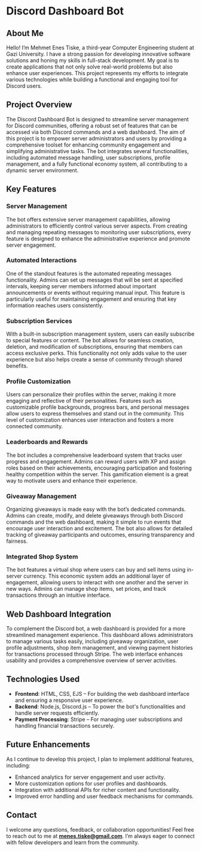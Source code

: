 # Discord Dashboard Bot

## About Me

Hello! I’m Mehmet Enes Tiske, a third-year Computer Engineering student at Gazi University. I have a strong passion for developing innovative software solutions and honing my skills in full-stack development. My goal is to create applications that not only solve real-world problems but also enhance user experiences. This project represents my efforts to integrate various technologies while building a functional and engaging tool for Discord users.

## Project Overview

The Discord Dashboard Bot is designed to streamline server management for Discord communities, offering a robust set of features that can be accessed via both Discord commands and a web dashboard. The aim of this project is to empower server administrators and users by providing a comprehensive toolset for enhancing community engagement and simplifying administrative tasks. The bot integrates several functionalities, including automated message handling, user subscriptions, profile management, and a fully functional economy system, all contributing to a dynamic server environment.

## Key Features
  
  ### Server Management
  The bot offers extensive server management capabilities, allowing administrators to efficiently control various server aspects. From creating and managing repeating messages to monitoring user subscriptions, every feature is designed to enhance the administrative experience and promote server engagement.
  
  ### Automated Interactions
  One of the standout features is the automated repeating messages functionality. Admins can set up messages that will be sent at specified intervals, keeping server members informed about important announcements or events without requiring manual input. This feature is particularly useful for maintaining engagement and ensuring that key information reaches users consistently.
  
  ### Subscription Services
  With a built-in subscription management system, users can easily subscribe to special features or content. The bot allows for seamless creation, deletion, and modification of subscriptions, ensuring that members can access exclusive perks. This functionality not only adds value to the user experience but also helps create a sense of community through shared benefits.
  
  ### Profile Customization
  Users can personalize their profiles within the server, making it more engaging and reflective of their personalities. Features such as customizable profile backgrounds, progress bars, and personal messages allow users to express themselves and stand out in the community. This level of customization enhances user interaction and fosters a more connected community.
  
  ### Leaderboards and Rewards
  The bot includes a comprehensive leaderboard system that tracks user progress and engagement. Admins can reward users with XP and assign roles based on their achievements, encouraging participation and fostering healthy competition within the server. This gamification element is a great way to motivate users and enhance their experience.
  
  ### Giveaway Management
  Organizing giveaways is made easy with the bot’s dedicated commands. Admins can create, modify, and delete giveaways through both Discord commands and the web dashboard, making it simple to run events that encourage user interaction and excitement. The bot also allows for detailed tracking of giveaway participants and outcomes, ensuring transparency and fairness.
  
  ### Integrated Shop System
  The bot features a virtual shop where users can buy and sell items using in-server currency. This economic system adds an additional layer of engagement, allowing users to interact with one another and the server in new ways. Admins can manage shop items, set prices, and track transactions through an intuitive interface.

## Web Dashboard Integration

To complement the Discord bot, a web dashboard is provided for a more streamlined management experience. This dashboard allows administrators to manage various tasks easily, including giveaway organization, user profile adjustments, shop item management, and viewing payment histories for transactions processed through Stripe. The web interface enhances usability and provides a comprehensive overview of server activities.

## Technologies Used

- **Frontend**: HTML, CSS, EJS – For building the web dashboard interface and ensuring a responsive user experience.
- **Backend**: Node.js, Discord.js – To power the bot's functionalities and handle server requests efficiently.
- **Payment Processing**: Stripe – For managing user subscriptions and handling financial transactions securely.

## Future Enhancements

As I continue to develop this project, I plan to implement additional features, including:
- Enhanced analytics for server engagement and user activity.
- More customization options for user profiles and dashboards.
- Integration with additional APIs for richer content and functionality.
- Improved error handling and user feedback mechanisms for commands.

## Contact

I welcome any questions, feedback, or collaboration opportunities! Feel free to reach out to me at **menes.tiske@gmail.com**. I’m always eager to connect with fellow developers and learn from the community.

